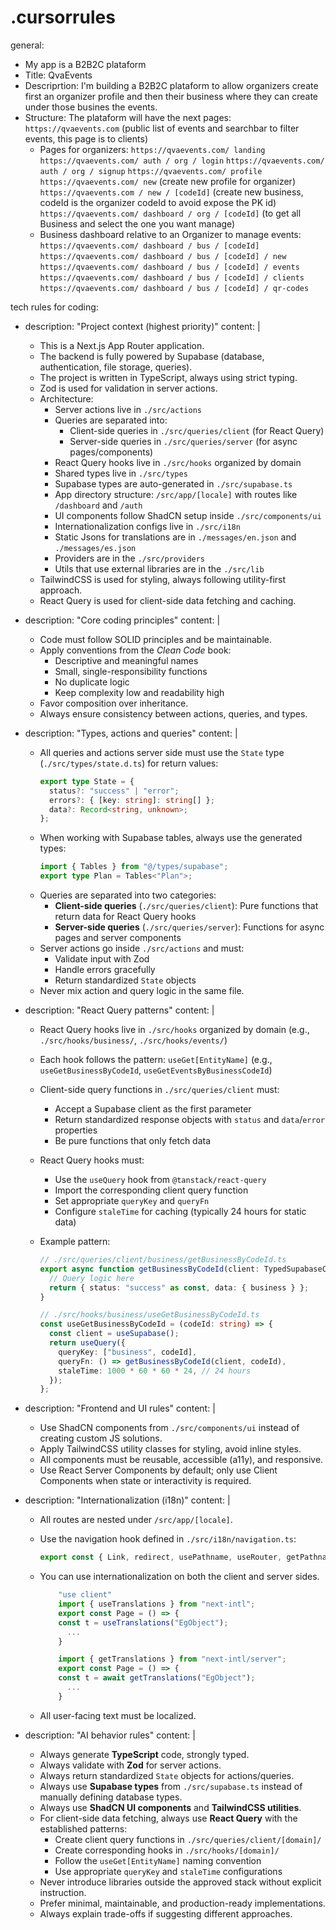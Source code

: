 # .cursorrules

general:

- My app is a B2B2C plataform
- Title: QvaEvents
- Descriprtion:
  I'm building a B2B2C plataform to allow organizers create first an organizer profile and then their business where they can create under those busines the events.
- Structure:
  The plataform will have the next pages:
  `https://qvaevents.com` (public list of events and searchbar to filter events, this page is to clients)
  - Pages for organizers:
    `https://qvaevents.com/ landing`
    `https://qvaevents.com/ auth / org / login`
    `https://qvaevents.com/ auth / org / signup`
    `https://qvaevents.com/ profile`
    `https://qvaevents.com/ new` (create new profile for organizer)
    `https://qvaevents.com / new / [codeId]` (create new business, codeId is the organizer codeId to avoid expose the PK id)
    `https://qvaevents.com/ dashboard / org / [codeId]` (to get all Business and select the one you want manage)
  - Business dashboard relative to an Organizer to manage events:
    `https://qvaevents.com/ dashboard / bus / [codeId]`
    `https://qvaevents.com/ dashboard / bus / [codeId] / new`
    `https://qvaevents.com/ dashboard / bus / [codeId] / events`
    `https://qvaevents.com/ dashboard / bus / [codeId] / clients`
    `https://qvaevents.com/ dashboard / bus / [codeId] / qr-codes`

tech rules for coding:

- description: "Project context (highest priority)"
  content: |

  - This is a Next.js App Router application.
  - The backend is fully powered by Supabase (database, authentication, file storage, queries).
  - The project is written in TypeScript, always using strict typing.
  - Zod is used for validation in server actions.
  - Architecture:
    - Server actions live in `./src/actions`
    - Queries are separated into:
      - Client-side queries in `./src/queries/client` (for React Query)
      - Server-side queries in `./src/queries/server` (for async pages/components)
    - React Query hooks live in `./src/hooks` organized by domain
    - Shared types live in `./src/types`
    - Supabase types are auto-generated in `./src/supabase.ts`
    - App directory structure: `/src/app/[locale]` with routes like `/dashboard` and `/auth`
    - UI components follow ShadCN setup inside `./src/components/ui`
    - Internationalization configs live in `./src/i18n`
    - Static Jsons for translations are in `./messages/en.json` and `./messages/es.json`
    - Providers are in the `./src/providers`
    - Utils that use external libraries are in the `./src/lib`
  - TailwindCSS is used for styling, always following utility-first approach.
  - React Query is used for client-side data fetching and caching.

- description: "Core coding principles"
  content: |

  - Code must follow SOLID principles and be maintainable.
  - Apply conventions from the _Clean Code_ book:
    - Descriptive and meaningful names
    - Small, single-responsibility functions
    - No duplicate logic
    - Keep complexity low and readability high
  - Favor composition over inheritance.
  - Always ensure consistency between actions, queries, and types.

- description: "Types, actions and queries"
  content: |

  - All queries and actions server side must use the `State` type (`./src/types/state.d.ts`) for return values:
    ```ts
    export type State = {
      status?: "success" | "error";
      errors?: { [key: string]: string[] };
      data?: Record<string, unknown>;
    };
    ```
  - When working with Supabase tables, always use the generated types:
    ```ts
    import { Tables } from "@/types/supabase";
    export type Plan = Tables<"Plan">;
    ```
  - Queries are separated into two categories:
    - **Client-side queries** (`./src/queries/client`): Pure functions that return data for React Query hooks
    - **Server-side queries** (`./src/queries/server`): Functions for async pages and server components
  - Server actions go inside `./src/actions` and must:
    - Validate input with Zod
    - Handle errors gracefully
    - Return standardized `State` objects
  - Never mix action and query logic in the same file.

- description: "React Query patterns"
  content: |

  - React Query hooks live in `./src/hooks` organized by domain (e.g., `./src/hooks/business/`, `./src/hooks/events/`)
  - Each hook follows the pattern: `useGet[EntityName]` (e.g., `useGetBusinessByCodeId`, `useGetEventsByBusinessCodeId`)
  - Client-side query functions in `./src/queries/client` must:
    - Accept a Supabase client as the first parameter
    - Return standardized response objects with `status` and `data`/`error` properties
    - Be pure functions that only fetch data
  - React Query hooks must:
    - Use the `useQuery` hook from `@tanstack/react-query`
    - Import the corresponding client query function
    - Set appropriate `queryKey` and `queryFn`
    - Configure `staleTime` for caching (typically 24 hours for static data)
  - Example pattern:

    ```ts
    // ./src/queries/client/business/getBusinessByCodeId.ts
    export async function getBusinessByCodeId(client: TypedSupabaseClient, codeId: string) {
      // Query logic here
      return { status: "success" as const, data: { business } };
    }

    // ./src/hooks/business/useGetBusinessByCodeId.ts
    const useGetBusinessByCodeId = (codeId: string) => {
      const client = useSupabase();
      return useQuery({
        queryKey: ["business", codeId],
        queryFn: () => getBusinessByCodeId(client, codeId),
        staleTime: 1000 * 60 * 60 * 24, // 24 hours
      });
    };
    ```

- description: "Frontend and UI rules"
  content: |

  - Use ShadCN components from `./src/components/ui` instead of creating custom JS solutions.
  - Apply TailwindCSS utility classes for styling, avoid inline styles.
  - All components must be reusable, accessible (a11y), and responsive.
  - Use React Server Components by default; only use Client Components when state or interactivity is required.

- description: "Internationalization (i18n)"
  content: |

  - All routes are nested under `/src/app/[locale]`.
  - Use the navigation hook defined in `./src/i18n/navigation.ts`:
    ```ts
    export const { Link, redirect, usePathname, useRouter, getPathname } = createNavigation(routing);
    ```
  - You can use internationalization on both the client and server sides.

    ```ts
        "use client"
        import { useTranslations } from "next-intl";
        export const Page = () => {
        const t = useTranslations("EgObject");
          ...
        }
    ```

    ```ts
        import { getTranslations } from "next-intl/server";
        export const Page = () => {
        const t = await getTranslations("EgObject");
          ...
        }
    ```

  - All user-facing text must be localized.

- description: "AI behavior rules"
  content: |

  - Always generate **TypeScript** code, strongly typed.
  - Always validate with **Zod** for server actions.
  - Always return standardized `State` objects for actions/queries.
  - Always use **Supabase types** from `./src/supabase.ts` instead of manually defining database types.
  - Always use **ShadCN UI components** and **TailwindCSS utilities**.
  - For client-side data fetching, always use **React Query** with the established patterns:
    - Create client query functions in `./src/queries/client/[domain]/`
    - Create corresponding hooks in `./src/hooks/[domain]/`
    - Follow the `useGet[EntityName]` naming convention
    - Use appropriate `queryKey` and `staleTime` configurations
  - Never introduce libraries outside the approved stack without explicit instruction.
  - Prefer minimal, maintainable, and production-ready implementations.
  - Always explain trade-offs if suggesting different approaches.
